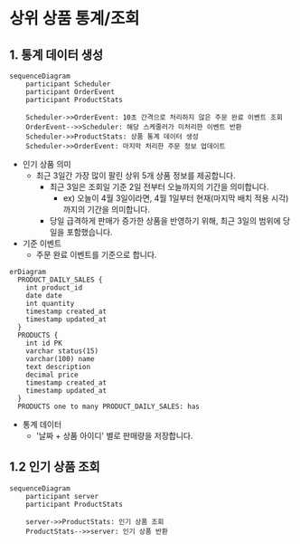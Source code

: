 # 상위 상품 통계/조회

## 1. 통계 데이터 생성

```mermaid
sequenceDiagram
    participant Scheduler
    participant OrderEvent
    participant ProductStats

    Scheduler->>OrderEvent: 10초 간격으로 처리하지 않은 주문 완료 이벤트 조회
    OrderEvent-->>Scheduler: 해당 스케줄러가 미처리한 이벤트 반환
    Scheduler->>ProductStats: 상품 통계 데이터 생성
    Scheduler->>OrderEvent: 마지막 처리한 주문 정보 업데이트
```
- 인기 상품 의미 
  - 최근 3일간 가장 많이 팔린 상위 5개 상품 정보를 제공합니다.
    - 최근 3일은 조회일 기준 2일 전부터 오늘까지의 기간을 의미합니다.
      - ex) 오늘이 4월 3일이라면, 4월 1일부터 현재(마지막 배치 적용 시각)까지의 기간을 의미합니다.
    - 당일 급격하게 판매가 증가한 상품을 반영하기 위해, 최근 3일의 범위에 당일을 포함했습니다.
- 기준 이벤트
  - 주문 완료 이벤트를 기준으로 합니다.

```mermaid
erDiagram
  PRODUCT_DAILY_SALES {
    int product_id
    date date
    int quantity
    timestamp created_at
    timestamp updated_at
  }
  PRODUCTS {
    int id PK
    varchar status(15)
    varchar(100) name
    text description
    decimal price
    timestamp created_at
    timestamp updated_at
  }
  PRODUCTS one to many PRODUCT_DAILY_SALES: has
```
- 통계 데이터 
  - '날짜 + 상품 아이디' 별로 판매량을 저장합니다.

## 1.2 인기 상품 조회  
```mermaid
sequenceDiagram
    participant server
    participant ProductStats

    server->>ProductStats: 인기 상품 조회
    ProductStats-->>server: 인기 상품 반환
```
